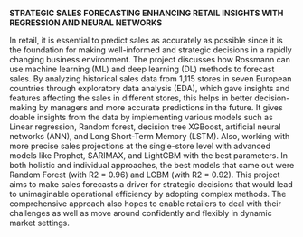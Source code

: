 **STRATEGIC SALES FORECASTING ENHANCING RETAIL INSIGHTS WITH REGRESSION AND NEURAL NETWORKS**

In retail, it is essential to predict sales as accurately as possible since it is the foundation for making well-informed and strategic decisions in a rapidly changing business environment. The project discusses how Rossmann can use machine learning (ML) and deep learning (DL) methods to forecast sales. By analyzing historical sales data from 1,115 stores in seven European countries through exploratory data analysis (EDA), which gave insights and features affecting the sales in different stores, this helps in better decision-making by managers and more accurate predictions in the future. It gives doable insights from the data by implementing various models such as Linear regression, Random forest, decision tree XGBoost, artificial neural networks (ANN), and Long Short-Term Memory (LSTM). Also, working with more precise sales projections at the single-store level with advanced models like Prophet, SARIMAX, and LightGBM with the best parameters. In both holistic and individual approaches, the best models that came out were Random Forest (with R2 = 0.96) and LGBM (with R2 = 0.92). This project aims to make sales forecasts a driver for strategic decisions that would lead to unimaginable operational efficiency by adopting complex methods. The comprehensive approach also hopes to enable retailers to deal with their challenges as well as move around confidently and flexibly in dynamic market settings.

